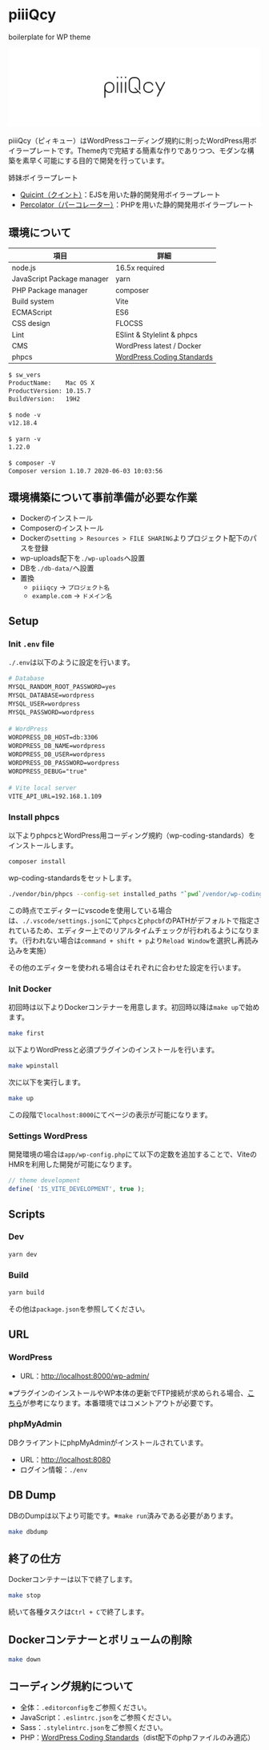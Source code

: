 # piiiQcy

boilerplate for WP theme

![logo](docs/assets/images/logo.png)

piiiQcy（ピィキュー）はWordPressコーディング規約に則ったWordPress用ボイラープレートです。Theme内で完結する簡素な作りでありつつ、モダンな構築を素早く可能にする目的で開発を行っています。

姉妹ボイラープレート

- [Quicint（クイント）](https://github.com/TsubasaHiga/Quicint)：EJSを用いた静的開発用ボイラープレート
- [Percolator（パーコレーター）](https://github.com/TsubasaHiga/Percolator)：PHPを用いた静的開発用ボイラープレート

## 環境について

| 項目                       | 詳細                                                                                     |
| -------------------------- | ---------------------------------------------------------------------------------------- |
| node.js                    | 16.5x required                                                                           |
| JavaScript Package manager | yarn                                                                                     |
| PHP Package manager        | composer                                                                                 |
| Build system               | Vite                                                                                     |
| ECMAScript                 | ES6                                                                                      |
| CSS design                 | FLOCSS                                                                                   |
| Lint                       | ESlint & Stylelint & phpcs                                                               |
| CMS                        | WordPress latest / Docker                                                                |
| phpcs                      | [WordPress Coding Standards](https://make.wordpress.org/core/handbook/coding-standards/) |

```console
$ sw_vers
ProductName:    Mac OS X
ProductVersion: 10.15.7
BuildVersion:   19H2

$ node -v
v12.18.4

$ yarn -v
1.22.0

$ composer -V
Composer version 1.10.7 2020-06-03 10:03:56
```

## 環境構築について事前準備が必要な作業

- Dockerのインストール
- Composerのインストール
- Dockerの`setting > Resources > FILE SHARING`よりプロジェクト配下のパスを登録
- wp-uploads配下を`./wp-uploads`へ設置
- DBを`./db-data/`へ設置
- 置換
  - `piiiqcy` → `プロジェクト名`
  - `example.com` → `ドメイン名`

## Setup

### Init `.env` file

`./.env`は以下のように設定を行います。

```apache
# Database
MYSQL_RANDOM_ROOT_PASSWORD=yes
MYSQL_DATABASE=wordpress
MYSQL_USER=wordpress
MYSQL_PASSWORD=wordpress

# WordPress
WORDPRESS_DB_HOST=db:3306
WORDPRESS_DB_NAME=wordpress
WORDPRESS_DB_USER=wordpress
WORDPRESS_DB_PASSWORD=wordpress
WORDPRESS_DEBUG="true"

# Vite local server
VITE_API_URL=192.168.1.109
```

### Install phpcs

以下よりphpcsとWordPress用コーディング規約（wp-coding-standards）をインストールします。

```bash
composer install
```

wp-coding-standardsをセットします。

```bash
./vendor/bin/phpcs --config-set installed_paths "`pwd`/vendor/wp-coding-standards/wpcs"
```

この時点でエディターにvscodeを使用している場合は、`./.vscode/settings.json`にて`phpcs`と`phpcbf`のPATHがデフォルトで指定されているため、エディター上でのリアルタイムチェックが行われるようになります。（行われない場合は`command + shift + p`より`Reload Window`を選択し再読み込みを実施）

その他のエディターを使われる場合はそれぞれに合わせた設定を行います。

### Init Docker

初回時は以下よりDockerコンテナーを用意します。初回時以降は`make up`で始めます。

```bash
make first
```

以下よりWordPressと必須プラグインのインストールを行います。

```bash
make wpinstall
```

次に以下を実行します。

```bash
make up
```

この段階で`localhost:8000`にてページの表示が可能になります。

### Settings WordPress

開発環境の場合は`app/wp-config.php`にて以下の定数を追加することで、ViteのHMRを利用した開発が可能になります。

```php
// theme development
define( 'IS_VITE_DEVELOPMENT', true );
```

## Scripts

### Dev

```bash
yarn dev
```

### Build

```bash
yarn build
```

その他は`package.json`を参照してください。

## URL

### WordPress

- URL：<http://localhost:8000/wp-admin/>

※プラグインのインストールやWP本体の更新でFTP接続が求められる場合、[こちら](https://gist.github.com/dianjuar/1b2c43d38d76e68cf21971fc86eaac8e)が参考になります。本番環境ではコメントアウトが必要です。

### phpMyAdmin

DBクライアントにphpMyAdminがインストールされています。

- URL：<http://localhost:8080>
- ログイン情報：`./env`

## DB Dump

DBのDumpは以下より可能です。※`make run`済みである必要があります。

```bash
make dbdump
```

## 終了の仕方

Dockerコンテナーは以下で終了します。

```bash
make stop
```

続いて各種タスクは`Ctrl + C`で終了します。

## Dockerコンテナーとボリュームの削除

```bash
make down
```

## コーディング規約について

- 全体：`.editorconfig`をご参照ください。
- JavaScript：`.eslintrc.json`をご参照ください。
- Sass：`.stylelintrc.json`をご参照ください。
- PHP：[WordPress Coding Standards](https://make.wordpress.org/core/handbook/coding-standards/)（dist配下のphpファイルのみ適応）
